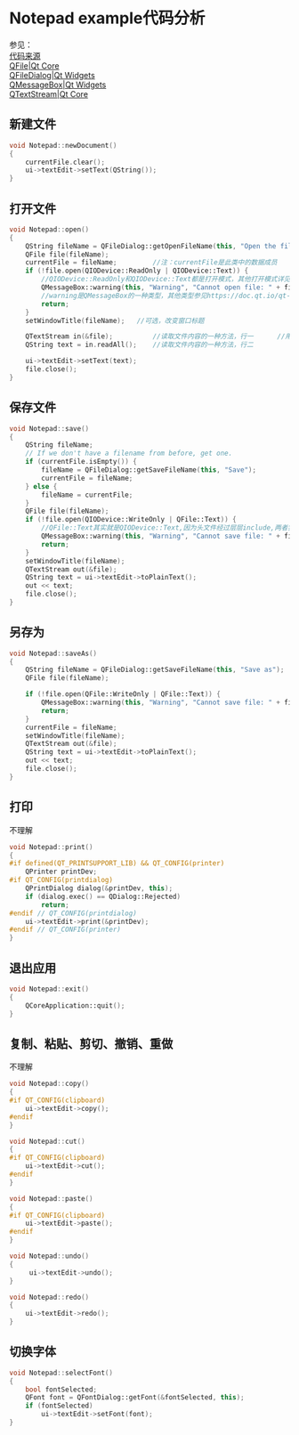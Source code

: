 # Notepad example代码分析

参见：  
[代码来源](https://doc.qt.io/qt-6/qtwidgets-tutorials-notepad-example.html)  
[QFile|Qt Core](https://doc.qt.io/qt-6/qfile.html)  
[QFileDialog|Qt Widgets](https://doc.qt.io/qt-6/qfiledialog.html)  
[QMessageBox|Qt Widgets](https://doc.qt.io/qt-6/qmessagebox.html)  
[QTextStream|Qt Core](https://doc.qt.io/qt-6/qtextstream.html)  

## 新建文件

```C++
void Notepad::newDocument()
{
    currentFile.clear();
    ui->textEdit->setText(QString());
}
```

## 打开文件

```C++
void Notepad::open()
{
    QString fileName = QFileDialog::getOpenFileName(this, "Open the file"); //打开“选择文件”对话框，选择后返回选中的文件名
    QFile file(fileName);
    currentFile = fileName;         //注：currentFile是此类中的数据成员
    if (!file.open(QIODevice::ReadOnly | QIODevice::Text)) {
        //QIODevice::ReadOnly和QIODevice::Text都是打开模式，其他打开模式详见https://doc.qt.io/qt-6/qiodevicebase.html#OpenModeFlag-enum
        QMessageBox::warning(this, "Warning", "Cannot open file: " + file.errorString());
        //warning是QMessageBox的一种类型，其他类型参见https://doc.qt.io/qt-6/qmessagebox.html#static-public-members
        return;
    }
    setWindowTitle(fileName);   //可选，改变窗口标题

    QTextStream in(&file);          //读取文件内容的一种方法，行一      //用QFile类对象的地址初始化QTextStream类对象，输入输出都在该文件（前提是文件可读/可写）
    QString text = in.readAll();    //读取文件内容的一种方法，行二

    ui->textEdit->setText(text);
    file.close();
}
```  

## 保存文件  

```C++
void Notepad::save()
{
    QString fileName;
    // If we don't have a filename from before, get one.
    if (currentFile.isEmpty()) {
        fileName = QFileDialog::getSaveFileName(this, "Save");
        currentFile = fileName;
    } else {
        fileName = currentFile;
    }
    QFile file(fileName);
    if (!file.open(QIODevice::WriteOnly | QFile::Text)) {
        //QFile::Text其实就是QIODevice::Text,因为头文件经过层层include,两者实际来自同一头文件
        QMessageBox::warning(this, "Warning", "Cannot save file: " + file.errorString());
        return;
    }
    setWindowTitle(fileName);
    QTextStream out(&file);
    QString text = ui->textEdit->toPlainText();
    out << text;
    file.close();
}
```  

## 另存为

```C++
void Notepad::saveAs()
{
    QString fileName = QFileDialog::getSaveFileName(this, "Save as");
    QFile file(fileName);

    if (!file.open(QFile::WriteOnly | QFile::Text)) {
        QMessageBox::warning(this, "Warning", "Cannot save file: " + file.errorString());
        return;
    }
    currentFile = fileName;
    setWindowTitle(fileName);
    QTextStream out(&file);
    QString text = ui->textEdit->toPlainText();
    out << text;
    file.close();
}
```  

## 打印

不理解

```C++
void Notepad::print()
{
#if defined(QT_PRINTSUPPORT_LIB) && QT_CONFIG(printer)
    QPrinter printDev;
#if QT_CONFIG(printdialog)
    QPrintDialog dialog(&printDev, this);
    if (dialog.exec() == QDialog::Rejected)
        return;
#endif // QT_CONFIG(printdialog)
    ui->textEdit->print(&printDev);
#endif // QT_CONFIG(printer)
}
```  

## 退出应用

```C++
void Notepad::exit()
{
    QCoreApplication::quit();
}
```  

## 复制、粘贴、剪切、撤销、重做

不理解

```C++
void Notepad::copy()
{
#if QT_CONFIG(clipboard)
    ui->textEdit->copy();
#endif
}

void Notepad::cut()
{
#if QT_CONFIG(clipboard)
    ui->textEdit->cut();
#endif
}

void Notepad::paste()
{
#if QT_CONFIG(clipboard)
    ui->textEdit->paste();
#endif
}

void Notepad::undo()
{
     ui->textEdit->undo();
}

void Notepad::redo()
{
    ui->textEdit->redo();
}
```  

## 切换字体

```C++
void Notepad::selectFont()
{
    bool fontSelected;
    QFont font = QFontDialog::getFont(&fontSelected, this);
    if (fontSelected)
        ui->textEdit->setFont(font);
}
```  
